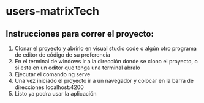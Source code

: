 # users-matrixTech

## Instrucciones para correr el proyecto:
1. Clonar el proyecto y abrirlo en visual studio code o algún otro programa de editor de código de su preferencia
2. En el terminal de windows ir a la dirección donde se clono el proyecto, o si esta en un editor que tenga una terminal abralo
3. Ejecutar el comando ng serve
4. Una vez iniciado el proyecto ir a un navegador y colocar en la barra de direcciones localhost:4200
5. Listo ya podra usar la aplicación

